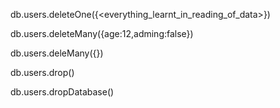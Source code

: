 db.users.deleteOne({<everything_learnt_in_reading_of_data>})

db.users.deleteMany({age:12,adming:false})

db.users.deleMany({})

db.users.drop()

db.users.dropDatabase()
